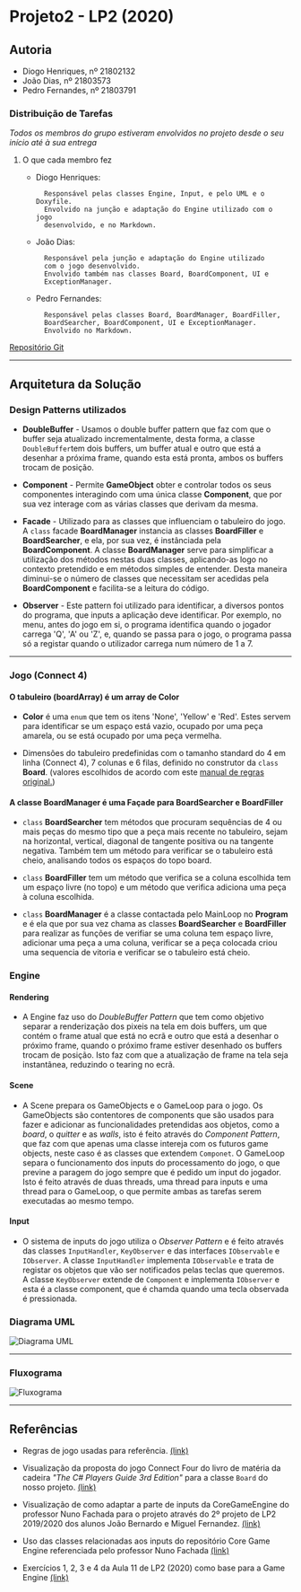 # Projeto2 - LP2 (2020)

## Autoria

* Diogo Henriques, nº 21802132
* João Dias, nº 21803573
* Pedro Fernandes, nº 21803791

### Distribuição de Tarefas

_Todos os membros do grupo estiveram envolvidos no projeto desde o seu
início até à sua entrega_

1. O que cada membro fez
    * Diogo Henriques:

            Responsável pelas classes Engine, Input, e pelo UML e o Doxyfile.
            Envolvido na junção e adaptação do Engine utilizado com o jogo
            desenvolvido, e no Markdown.

    * João Dias:

            Responsável pela junção e adaptação do Engine utilizado
            com o jogo desenvolvido.
            Envolvido também nas classes Board, BoardComponent, UI e
            ExceptionManager.

    * Pedro Fernandes:

            Responsável pelas classes Board, BoardManager, BoardFiller,
            BoardSearcher, BoardComponent, UI e ExceptionManager.
            Envolvido no Markdown.

[Repositório Git](https://github.com/PTblack/Projeto2_LP2_2020)

---

## Arquitetura da Solução

### Design Patterns utilizados

* **DoubleBuffer** - Usamos o double buffer pattern que faz com que o buffer
  seja atualizado incrementalmente, desta forma, a classe `DoubleBuffer`tem dois
  buffers, um buffer atual e outro que está a desenhar a próxima frame, quando
  esta está pronta, ambos os buffers trocam de posição.

* **Component** - Permite **GameObject** obter e controlar todos os seus
  componentes interagindo com uma única classe **Component**, que por sua vez
  interage com as várias classes que derivam da mesma.

* **Facade** - Utilizado para as classes que influenciam o tabuleiro do jogo. A
  `class` facade **BoardManager** instancia as classes **BoardFiller** e
  **BoardSearcher**, e ela, por sua vez, é instânciada pela **BoardComponent**.
  A classe **BoardManager** serve para simplificar a utilização dos métodos
  nestas duas classes, aplicando-as logo no contexto pretendido e em métodos
  simples de entender. Desta maneira diminui-se o número de classes que
  necessitam ser acedidas pela **BoardComponent** e facilita-se a leitura do
  código.
  
* **Observer** - Este pattern foi utilizado para identificar, a diversos pontos
  do programa, que inputs a aplicação deve identificar. Por exemplo, no menu,
  antes do jogo em si, o programa identifica quando o jogador carrega 'Q', 'A'
  ou 'Z', e, quando se passa para o jogo, o programa passa só a registar quando
  o utilizador carrega num número de 1 a 7.

---

### Jogo (Connect 4)

#### O tabuleiro (boardArray) é um array de Color

* **Color** é uma `enum` que tem os itens 'None', 'Yellow' e 'Red'.
  Estes servem para identificar se um espaço está vazio, ocupado por uma
  peça amarela, ou se está ocupado por uma peça vermelha.

* Dimensões do tabuleiro predefinidas com o tamanho standard do 4 em linha
  (Connect 4), 7 colunas e 6 filas, definido no construtor da `class` **Board**.
  (valores escolhidos de acordo com este
  [manual de regras original.](https://www.fgbradleys.com/rules/Connect%20Four.pdf))

#### A classe BoardManager é uma Façade para BoardSearcher e BoardFiller

* `class` **BoardSearcher** tem métodos que procuram sequências de 4 ou mais
  peças do mesmo tipo que a peça mais recente no tabuleiro, sejam na horizontal,
  vertical, diagonal de tangente positiva ou na tangente negativa. Também tem um
  método para verificar se o tabuleiro está cheio, analisando todos os espaços
  do topo board.

* `class` **BoardFiller** tem um método que verifica se a coluna escolhida tem
  um espaço livre (no topo) e um método que verifica adiciona uma peça à coluna
  escolhida.

* `class` **BoardManager** é a classe contactada pelo MainLoop no **Program** e
  é ela que por sua vez chama as classes **BoardSearcher** e **BoardFiller**
  para realizar as funções de verifiar se uma coluna tem espaço livre, adicionar
  uma peça a uma coluna, verificar se a peça colocada criou uma sequencia de
  vitoria e verificar se o tabuleiro está cheio.

### Engine

#### Rendering

* A Engine faz uso do _DoubleBuffer Pattern_ que tem como objetivo separar a
  renderização dos pixeis na tela em dois buffers, um que contém o frame atual
  que está no ecrã e outro que está a desenhar o próximo frame, quando o próximo
  frame estiver desenhado os buffers trocam de posição. Isto faz com que a
  atualização de frame na tela seja instantânea, reduzindo o tearing no ecrã.

#### Scene

* A Scene prepara os GameObjects e o GameLoop para o jogo. Os GameObjects são
  contentores de components que são usados para fazer e adicionar as
  funcionalidades pretendidas aos objetos, como a _board_, o _quitter_ e as
  _walls_, isto é feito através do _Component Pattern_, que faz com que apenas
  uma classe intereja com os futuros game objects, neste caso é as classes que
  extendem `Componet`. O GameLoop separa o funcionamento dos inputs do
  processamento do jogo, o que previne a paragem do jogo sempre que é pedido um
  input do jogador. Isto é feito através de duas threads, uma thread para inputs
  e uma thread para o GameLoop, o que permite ambas as tarefas serem executadas
  ao mesmo tempo.

#### Input

* O sistema de inputs do jogo utiliza o _Observer Pattern_ e é feito através das
  classes `InputHandler`, `KeyObserver` e das interfaces `IObservable` e
  `IObserver`. A classe `InputHandler` implementa `IObservable` e trata de
  registar os objetos que vão ser notificados pelas teclas que queremos. A
  classe `KeyObserver` extende de `Component` e implementa `IObserver` e esta é
  a classe component, que é chamda quando uma tecla observada é pressionada.

### Diagrama UML

![Diagrama UML](/images/UML.png)

---

### Fluxograma

![Fluxograma](/images/flowchart.png)

---

## Referências

* Regras de jogo usadas para referência.
  [(link)](https://www.fgbradleys.com/rules/Connect%20Four.pdf)

* Visualização da proposta do jogo Connect Four do livro de matéria da cadeira
  _"The C# Players Guide 3rd Edition"_ para a classe `Board` do nosso projeto.
  [(link)](https://starboundsoftware.com/books/c-sharp/try-it-out/connect-four)

* Visualização de como adaptar a parte de inputs da CoreGameEngine do professor
  Nuno Fachada para o projeto através do 2º projeto de LP2 2019/2020 dos alunos
  João Bernardo e Miguel Fernandez.
  [(link)](https://github.com/JBernardoRebelo/Projeto2_LPII_Fernandez_Rebelo)

* Uso das classes relacionadas aos inputs do repositório Core Game Engine
  referenciada pelo professor Nuno Fachada
  [(link)](https://github.com/fakenmc/CoreGameEngine)

* Exercícios 1, 2, 3 e 4 da Aula 11 de LP2 (2020) como base para a Game Engine
  [(link)](https://github.com/VideojogosLusofona/lp2_2020_aulas/tree/main/Aula11)
